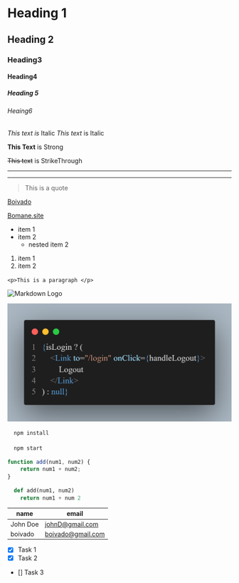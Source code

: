 <!-- Headings -->

# Heading 1

## Heading 2

### Heading3

#### Heading4

##### Heading 5

###### Heaing6

<!-- Italics -->

_This text is_ Italic
_This text_ is Italic

<!-- Strong -->

**This Text** is Strong

<!-- Strike Through -->

~~This text~~ is StrikeThrough

<!-- Horizontal line -->

---

---

<!-- Blockquote -->

> This is a quote

<!-- Links -->

[Boivado](https://bomane.site/)

[Bomane.site](https://bomane.site 'Boivado')

<!-- ul -->

-   item 1
-   item 2
    -   nested item 2

<!-- ol -->

1. item 1
2. item 2

<!-- inline code block
-->

`<p>This is a paragraph </p>`

<!-- Images -->

![Markdown Logo](https://markdown-here.com/img/navbarLogin1.png)

![alt text](navbarLogin1.png)

<!-- Github Markdowns -->

<!-- Code Blocks -->

```bash
  npm install

  npm start
```

```javascript
function add(num1, num2) {
    return num1 + num2;
}
```

```Python
  def add(num1, num2)
    return num1 + num 2
```

<!-- Tables -->

| name     | email             |
| -------- | ----------------- |
| John Doe | johnD@gmail.com   |
| boivado  | boivado@gmail.com |

<!-- Task List -->

-   [x] Task 1
-   [x] Task 2
-   [] Task 3
